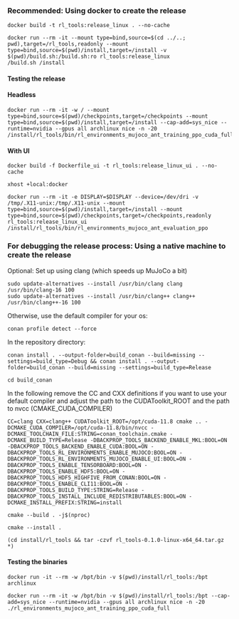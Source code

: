 ### Recommended: Using docker to create the release
```
docker build -t rl_tools:release_linux . --no-cache
```
```
docker run --rm -it --mount type=bind,source=$(cd ../..; pwd),target=/rl_tools,readonly --mount type=bind,source=$(pwd)/install,target=/install -v $(pwd)/build.sh:/build.sh:ro rl_tools:release_linux
/build.sh /install
````

#### Testing the release
#### Headless
```
docker run --rm -it -w / --mount type=bind,source=$(pwd)/checkpoints,target=/checkpoints --mount type=bind,source=$(pwd)/install,target=/install --cap-add=sys_nice --runtime=nvidia --gpus all archlinux nice -n -20 /install/rl_tools/bin/rl_environments_mujoco_ant_training_ppo_cuda_full 
```
#### With UI
```
docker build -f Dockerfile_ui -t rl_tools:release_linux_ui . --no-cache
```
```
xhost +local:docker
```
```
docker run --rm -it -e DISPLAY=$DISPLAY --device=/dev/dri -v /tmp/.X11-unix:/tmp/.X11-unix --mount type=bind,source=$(pwd)/install,target=/install --mount type=bind,source=$(pwd)/checkpoints,target=/checkpoints,readonly rl_tools:release_linux_ui /install/rl_tools/bin/rl_environments_mujoco_ant_evaluation_ppo
```

### For debugging the release process: Using a native machine to create the release
Optional: Set up using clang (which speeds up MuJoCo a bit)
```
sudo update-alternatives --install /usr/bin/clang clang /usr/bin/clang-16 100
sudo update-alternatives --install /usr/bin/clang++ clang++ /usr/bin/clang++-16 100
```
Otherwise, use the default compiler for your os:
```
conan profile detect --force
```
In the repository directory:
```
conan install . --output-folder=build_conan --build=missing --settings=build_type=Debug && conan install . --output-folder=build_conan --build=missing --settings=build_type=Release
```

```
cd build_conan
```
In the following remove the CC and CXX definitions if you want to use your default compiler and adjust the path to the CUDAToolkit_ROOT and the path to nvcc (CMAKE_CUDA_COMPILER)
```
CC=clang CXX=clang++ CUDAToolkit_ROOT=/opt/cuda-11.8 cmake .. -DCMAKE_CUDA_COMPILER=/opt/cuda-11.8/bin/nvcc -DCMAKE_TOOLCHAIN_FILE:STRING=conan_toolchain.cmake -DCMAKE_BUILD_TYPE=Release -DBACKPROP_TOOLS_BACKEND_ENABLE_MKL:BOOL=ON -DBACKPROP_TOOLS_BACKEND_ENABLE_CUDA:BOOL=ON -DBACKPROP_TOOLS_RL_ENVIRONMENTS_ENABLE_MUJOCO:BOOL=ON -DBACKPROP_TOOLS_RL_ENVIRONMENTS_MUJOCO_ENABLE_UI:BOOL=ON -DBACKPROP_TOOLS_ENABLE_TENSORBOARD:BOOL=ON -DBACKPROP_TOOLS_ENABLE_HDF5:BOOL=ON -DBACKPROP_TOOLS_HDF5_HIGHFIVE_FROM_CONAN:BOOL=ON -DBACKPROP_TOOLS_ENABLE_CLI11:BOOL=ON -DBACKPROP_TOOLS_BUILD_TYPE:STRING=Release -DBACKPROP_TOOLS_INSTALL_INCLUDE_REDISTRIBUTABLES:BOOL=ON -DCMAKE_INSTALL_PREFIX:STRING=install
```
```
cmake --build . -j$(nproc)
```
```
cmake --install .
```

```
(cd install/rl_tools && tar -czvf rl_tools-0.1.0-linux-x64_64.tar.gz *)
```

#### Testing the binaries
```
docker run -it --rm -w /bpt/bin -v $(pwd)/install/rl_tools:/bpt archlinux 
````
```
docker run --rm -it -w /bpt/bin -v $(pwd)/install/rl_tools:/bpt --cap-add=sys_nice --runtime=nvidia --gpus all archlinux nice -n -20 ./rl_environments_mujoco_ant_training_ppo_cuda_full 
````


